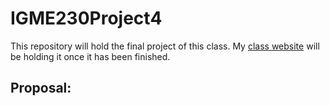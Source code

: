 # IGME230Project4
This repository will hold the final project of this class. My [class website](https://people.rit.edu/yik4306/igme230/) will be holding it once it has been finished.

## Proposal:
